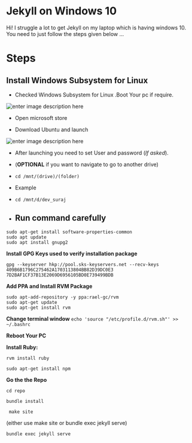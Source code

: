 #  Jekyll on Windows 10

Hi! I struggle a lot to get Jekyll on my laptop which is having windows 10.
You need to just follow the steps given below ...

# Steps

## Install Windows Subsystem for Linux

 

 

- Checked Windows Subsystem for Linux .Boot Your pc if require.

![enter image description here](https://www.howtogeek.com/wp-content/uploads/2018/03/img_5aaaba04b2766.png)

- Open microsoft store 

- Download Ubuntu and launch

![enter image description here](https://assets.ubuntu.com/v1/ecc8acb4-installubuntu.png)

 -  After launching you need to set User and password (*If asked*).
 - (**OPTIONAL** if you want to navigate to go to another drive)
 - `cd /mnt/(drive)/(folder)`
 - Example
 - `cd /mnt/d/dev_suraj`
 
 - ##  Run command carefully
 

```
sudo apt-get install software-properties-common
sudo apt update
sudo apt install gnupg2
```
**Install GPG Keys used to verify installation package**


    gpg --keyserver hkp://pool.sks-keyservers.net --recv-keys 409B6B1796C275462A1703113804BB82D39DC0E3 7D2BAF1CF37B13E2069D6956105BD0E739499BDB


**Add PPA and Install RVM Package**
```
sudo apt-add-repository -y ppa:rael-gc/rvm
sudo apt-get update
sudo apt-get install rvm
```
 **Change terminal window** 
 `echo 'source "/etc/profile.d/rvm.sh"' >> ~/.bashrc`


**Reboot Your PC**

**Install Ruby:**  

    rvm install ruby

    sudo apt-get install npm

**Go the the Repo**

    cd repo

 

   `bundle install`
    
     make site  

  (either use make site or bundle exec jekyll serve)
  
  `bundle exec jekyll serve`



